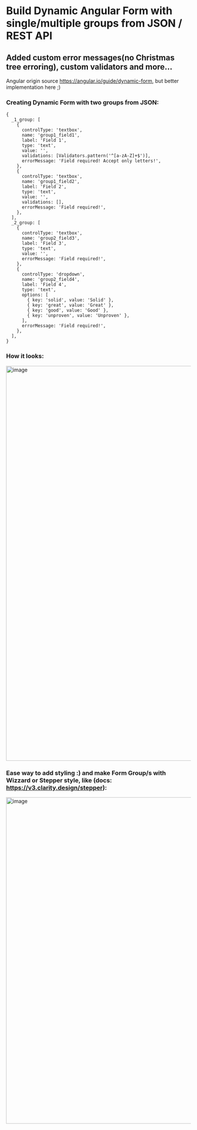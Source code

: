 # Build Dynamic Angular Form with single/multiple groups from JSON / REST API
## Added custom error messages(no Christmas tree erroring), custom validators and more...

Angular origin source https://angular.io/guide/dynamic-form, but better implementation here ;)

### Creating Dynamic Form with two groups from JSON:
```
{
  _1_group: [
    {
      controlType: 'textbox',
      name: 'group1_field1',
      label: 'Field 1',
      type: 'text',
      value: '',
      validations: [Validators.pattern('^[a-zA-Z]+$')],
      errorMessage: 'Field required! Accept only letters!',
    },
    {
      controlType: 'textbox',
      name: 'group1_field2',
      label: 'Field 2',
      type: 'text',
      value: '',
      validations: [],
      errorMessage: 'Field required!',
    },
  ],
  _2_group: [
    {
      controlType: 'textbox',
      name: 'group2_field3',
      label: 'Field 3',
      type: 'text',
      value: '',
      errorMessage: 'Field required!',
    },
    {
      controlType: 'dropdown',
      name: 'group2_field4',
      label: 'Field 4',
      type: 'text',
      options: [
        { key: 'solid', value: 'Solid' },
        { key: 'great', value: 'Great' },
        { key: 'good', value: 'Good' },
        { key: 'unproven', value: 'Unproven' },
      ],
      errorMessage: 'Field required!',
    },
  ],
}
```

### How it looks:
<img width="1073" alt="image" src="https://user-images.githubusercontent.com/9692941/163948388-efedc8bf-42ce-4a8e-88c7-c71e106b05c9.png">

### Ease way to add styling :) and make Form Group/s with Wizzard or Stepper style, like (docs: https://v3.clarity.design/stepper):
<img width="887" alt="image" src="https://user-images.githubusercontent.com/9692941/163948688-9efb5406-b6ec-4e96-9323-213770ba2432.png">
